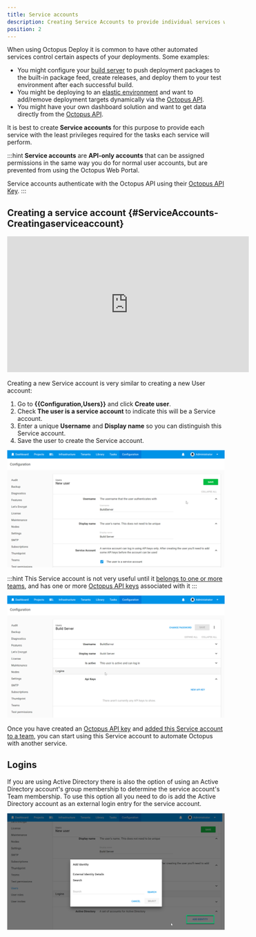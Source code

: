 ```yaml
---
title: Service accounts
description: Creating Service Accounts to provide individual services with the least privileges required for the tasks they will perform.
position: 2
---
```


When using Octopus Deploy it is common to have other automated services control certain aspects of your deployments. Some examples:

- You might configure your [build server](/docs/octopus-rest-api/index.md) to push deployment packages to the built-in package feed, create releases, and deploy them to your test environment after each successful build.
- You might be deploying to an [elastic environment](https://octopus.com/blog/rfc-cloud-and-infrastructure-automation-support) and want to add/remove deployment targets dynamically via the [Octopus API](/docs/octopus-rest-api/index.md).
- You might have your own dashboard solution and want to get data directly from the [Octopus API](/docs/octopus-rest-api/index.md).

It is best to create **Service accounts** for this purpose to provide each service with the least privileges required for the tasks each service will perform.

:::hint
**Service accounts** are **API-only accounts** that can be assigned permissions in the same way you do for normal user accounts, but are prevented from using the Octopus Web Portal.

Service accounts authenticate with the Octopus API using their [Octopus API Key](/docs/octopus-rest-api/how-to-create-an-api-key.md).
:::

## Creating a service account {#ServiceAccounts-Creatingaserviceaccount}

<iframe width="560" height="315" src="https://www.youtube.com/embed/SMsZMpUwCZc" frameborder="0" allow="accelerometer; autoplay; encrypted-media; gyroscope; picture-in-picture" allowfullscreen></iframe>

Creating a new Service account is very similar to creating a new User account:

1. Go to **{{Configuration,Users}}** and click **Create user**.
2. Check **The user is a service account** to indicate this will be a Service account.
3. Enter a unique **Username** and **Display name** so you can distinguish this Service account.
4. Save the user to create the Service account.

![Create service account](images/create-service-acount.png "width=500")

:::hint
This Service account is not very useful until it [belongs to one or more teams](/docs/security/users-and-teams/index.md), and has one or more [Octopus API keys](/docs/octopus-rest-api/how-to-create-an-api-key.md) associated with it
:::

![Service account API Key](images/service-account-apikey.png "width=500")

Once you have created an [Octopus API key](/docs/octopus-rest-api/how-to-create-an-api-key.md) and [added this Service account to a team](/docs/security/users-and-teams/index.md), you can start using this Service account to automate Octopus with another service.

## Logins

If you are using Active Directory there is also the option of using an Active Directory account's group membership to determine the service account's Team membership. To use this option all you need to do is add the Active Directory account as an external login entry for the service account.

![Add Active Directory login](images/add-adlogin.png "width=500")
